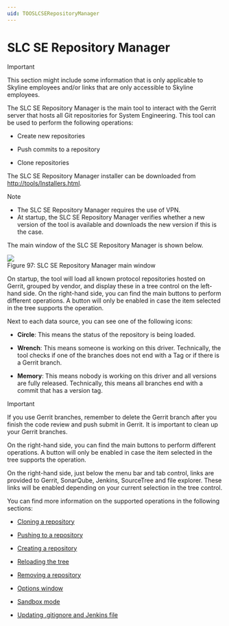 ```yaml
---
uid: TOOSLCSERepositoryManager
---
```


# SLC SE Repository Manager

> [!IMPORTANT]
> This section might include some information that is only applicable to Skyline employees and/or links that are only accessible to Skyline employees.

The SLC SE Repository Manager is the main tool to interact with the Gerrit server that hosts all Git repositories for System Engineering. This tool can be used to perform the following operations:

- Create new repositories

- Push commits to a repository

- Clone repositories

The SLC SE Repository Manager installer can be downloaded from [http://tools/Installers.html](http://tools/Installers.html).

> [!NOTE]
> -  The SLC SE Repository Manager requires the use of VPN.
> -  At startup, the SLC SE Repository Manager verifies whether a new version of the tool is available and downloads the new version if this is the case.

The main window of the SLC SE Repository Manager is shown below.

![](~/develop/images/SLC_SE_Repo_Manager_tool.png)
<br>Figure 97: SLC SE Repository Manager main window

On startup, the tool will load all known protocol repositories hosted on Gerrit, grouped by vendor, and display these in a tree control on the left-hand side. On the right-hand side, you can find the main buttons to perform different operations. A button will only be enabled in case the item selected in the tree supports the operation.

Next to each data source, you can see one of the following icons:

- **Circle**: This means the status of the repository is being loaded.

- **Wrench**: This means someone is working on this driver. Technically, the tool checks if one of the branches does not end with a Tag or if there is a Gerrit branch.

- **Memory**: This means nobody is working on this driver and all versions are fully released. Technically, this means all branches end with a commit that has a version tag.

> [!IMPORTANT]
> If you use Gerrit branches, remember to delete the Gerrit branch after you finish the code review and push submit in Gerrit. It is important to clean up your Gerrit branches.

On the right-hand side, you can find the main buttons to perform different operations. A button will only be enabled in case the item selected in the tree supports the operation.

On the right-hand side, just below the menu bar and tab control, links are provided to Gerrit, SonarQube, Jenkins, SourceTree and file explorer. These links will be enabled depending on your current selection in the tree control.

You can find more information on the supported operations in the following sections:

- [Cloning a repository](xref:Cloning_a_repository)

- [Pushing to a repository](xref:Pushing_to_a_repository)

- [Creating a repository](xref:Creating_a_repository)

- [Reloading the tree](xref:Reloading_the_tree)

- [Removing a repository](xref:Removing_a_repository)

- [Options window](xref:Options_window)

- [Sandbox mode](xref:Sandbox_mode)

- [Updating .gitignore and Jenkins file](xref:Updating_gitignore_and_Jenkins_file)
